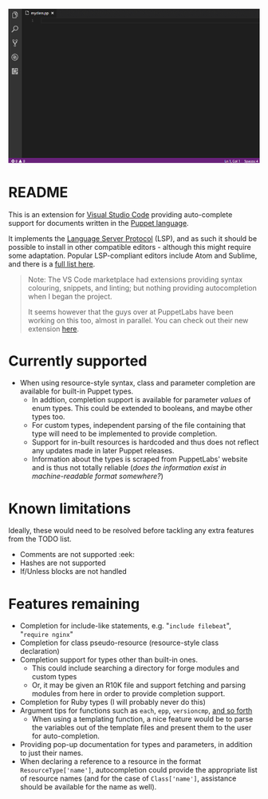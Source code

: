 ![Puppet intellisense in VS Code](./doc/demo.gif)


# README

This is an extension for [Visual Studio Code](https://code.visualstudio.com/) providing auto-complete support for documents written in the [Puppet language](https://docs.puppet.com/puppet/4.10/lang_visual_index.html).

It implements the [Language Server Protocol](http://langserver.org/) (LSP), and as such it should be possible to install in other compatible editors - although this might require some adaptation. Popular LSP-compliant editors include Atom and Sublime, and there is a [full list here](http://langserver.org/#implementations-client).

> Note: The VS Code marketplace had extensions providing syntax colouring, snippets, and linting; but nothing providing autocompletion when I began the project. 
>
> It seems however that the guys over at PuppetLabs have been working on this too, almost in parallel. You can check out their new extension [here](https://marketplace.visualstudio.com/items?itemName=jpogran.puppet-vscode).

# Currently supported
* When using resource-style syntax, class and parameter completion are available for built-in Puppet types.
  * In addtion, completion support is available for parameter _values_ of enum types. This could be extended to booleans, and maybe other types too.
  * For custom types, independent parsing of the file containing that type will need to be implemented to provide completion. 
  * Support for in-built resources is hardcoded and thus does not reflect any updates made in later Puppet releases. 
  * Information about the types is scraped from PuppetLabs' website and is thus not totally reliable (_does the information exist in machine-readable format somewhere?_)

# Known limitations
Ideally, these would need to be resolved before tackling any extra features from the TODO list. 
* Comments are not supported :eek:
* Hashes are not supported
* If/Unless blocks are not handled

# Features remaining
* Completion for include-like statements, e.g. "`include filebeat`", "`require nginx`"
* Completion for class pseudo-resource (resource-style class declaration) 
* Completion support for types other than built-in ones.
  * This could include searching a directory for forge modules and custom types
  * Or, it may be given an R10K file and support fetching and parsing modules from here in order to provide completion support.
* Completion for Ruby types (I will probably never do this)
* Argument tips for functions such as `each`, `epp`, `versioncmp`, [and so forth](https://docs.puppet.com/puppet/4.10/function.html)
  * When using a templating function, a nice feature would be to parse the variables out of the template files and present them to the user for auto-completion.
* Providing pop-up documentation for types and parameters, in addition to just their names.
* When declaring a reference to a resource in the format `ResourceType['name']`, autocompletion could provide the appropriate list of resource names (and for the case of `Class['name']`, assistance should be available for the name as well).